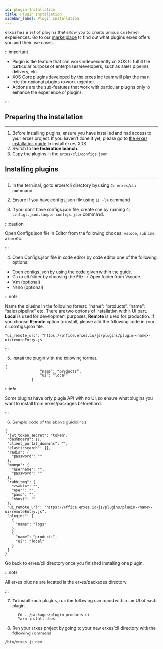 ```yaml
---
id: plugin-Installation
title: Plugin Installation
sidebar_label: Plugin Installation
---
```


erxes has a set of plugins that allow you to create unique customer experiences. Go to our <a href="https://erxes.io/marketplace" target="_blank">marketplace</a> to find out what plugins erxes offers you and their use cases.

:::important

- Plugin is the feature that can work independently on XOS  to fulfill the particular purpose of enterprises/developers, such as sales pipeline, delivery, etc. 
- XOS Core plugins developed by the erxes Inc team will play the main role for optional plugins to work together. 
- Addons are the sub-features that work with particular plugins only to enhance the experience of plugins.  

:::

## Preparing the installation
---

1. Before installing plugins, ensure you have installed and had access to your erxes project.  If you haven’t done it yet, please go to <a href="https://www.erxes.org/developer/ubuntu" target="_blank">the erxes installation guide</a> to install erxes XOS. 
2. Switch to **the federation branch**.
3. Copy the plugins in the `erxes/cli/configs.json`.

## Installing plugins
---

1. In the terminal, go to erxes/cli directory by using `Cd erxes/cli` command.  
            
2. Ensure if you have configs.json file using `Ls -la` command.
             
3. If you don’t have configs.json file, create one by running `Cp configs.json.sample configs.json` command.

 
:::caution

Open Configs.json file in Editor from the following choices: `vscode`, `sublime`, `atom` etc.

:::

4. Open Configs.json file in code editor by code editor one of the following options:

- Open configs.json by using the code given within the guide.  
- Go to cli folder by choosing the File -> Open folder from Vscode. 
- Vim (optional)
- Nano (optional)

:::note

Name the plugins in the following format:   “name”: “products”, “name”: “sales pipeline” etc.
There are two options of installation within UI part. **Local** is used for development purposes, **Remote** is used for production.
If you choose **Remote** option to install, please add the following code in your cli.configs.json file. 

 ```"ui_remote_url": "https://office.erxes.io/js/plugins/plugin-<name>-ui/remoteEntry.js```

:::


5. Install the plugin with the following format.            

```
{
                “name”: “products”,
                “ui”: “local”
            }
```

:::info

Some plugins have only plugin API with no UI, so ensure what plugins you want to install from erxes/packages beforehand.

:::

6. Sample code of the above guidelines.

```
{
 "jwt_token_secret": "token",
 "dashboard": {},
 "client_portal_domains": "",
 "elasticsearch": {},
 "redis": {
   "password": ""
 },
 "mongo": {
   "username": "",
   "password": ""
 },
 "rabbitmq": {
   "cookie": "",
   "user": "",
   "pass": "",
   "vhost": ""
 },
 "ui_remote_url": "https://office.erxes.io/js/plugins/plugin-<name>-ui/remoteEntry.js",
 "plugins": [
   {
     "name": "logs"
   },
   {
     "name": "products",
     "ui": "local"
   }
 ]
}
```

Go back to erxes/cli directory once you finished installing one plugin. 


:::note

All erxes plugins are located in the erxes/packages directory.

:::

7. To install each plugins, run the following command within the  UI of each plugin.
      
```
      Cd ../packages/plugin-products-ui
      Yarn install-deps
```

8. Run your erxes project by going to your new erxes/cli directory with the following command.

```
/bin/erxes.js dev
```
